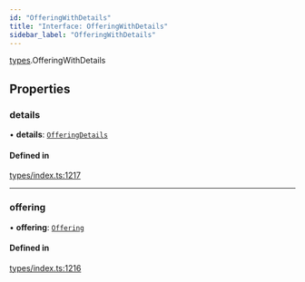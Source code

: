 ```yaml
---
id: "OfferingWithDetails"
title: "Interface: OfferingWithDetails"
sidebar_label: "OfferingWithDetails"
---
```


[types](../../../modules/Types/Types.md).OfferingWithDetails

## Properties

### details

• **details**: [`OfferingDetails`](../../API/Entities/Offering/Types/OfferingDetails/OfferingDetails.md)

#### Defined in

[types/index.ts:1217](https://github.com/PolymeshAssociation/polymesh-sdk/blob/95e180d2/src/types/index.ts#L1217)

___

### offering

• **offering**: [`Offering`](../../../classes/API/Entities/Offering/Offering.md)

#### Defined in

[types/index.ts:1216](https://github.com/PolymeshAssociation/polymesh-sdk/blob/95e180d2/src/types/index.ts#L1216)
